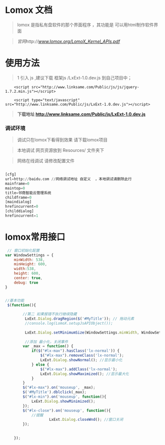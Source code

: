 # Lomox 文档

> lomox 是指私有盘软件的那个界面程序 ，其功能是 可以用html制作软件界面

> *官网http://www.lomox.org/LomoX_Kernel_APIs.pdf* 


# 使用方法

> 1 引入 js ,建议下载 框架js /LxExt-1.0.dev.js 到自己项目中；

     	<script src="http://www.linksame.com/Public/js/js/jquery-1.7.2.min.js"></script>
    
        <script type="text/javascript" src="http://www.linksame.com/Public/js/LxExt-1.0.dev.js"></script> 

> **下载地址 http://www.linksame.com/Public/js/LxExt-1.0.dev.js**

### 调试环境 

> 调试只在lomox下看得到效果 请下载lomox项目

> 本地调试 网页资源放到 Resources/ 文件夹下

> 网络在线调试 请修改配置文件

```  python

[cfg]
url=http://baidu.com //网络调试地址 自定义  ，本地调试请删除此行
mainframe=0
maintop=0
title=邻商智能云管理系统
childframe=0
[maindialog]
hrefincurrent=0
[childdialog]
hrefincurrent=1

```

# lomox常用接口

``` javascript
 // 窗口初始化配置
var WindowSettings = {
	minWidth: 538,
	minHeight: 600,
	width:538,
	height: 600,
	center: true,
	debug: true
}


//基本功能
 $(function(){
	
	    //第二 如果报错不执行继续隐藏 			
	     LxExt.Dialog.dragRegion($('#MyTitle')); // 拖动元素 
	     //console.log(LomoX.setupJsAPIObject());
		     
		 LxExt.Dialog.setMinimumSize(WindowSettings.minWidth, WindowSettings.minHeight); //设置窗口大小
		 
		 //添加 最小化，关闭事件
		var _max = function() {
			if($("#lx-max").hasClass('lx-normal')) {
				$("#lx-max").removeClass('lx-normal');
				LxExt.Dialog.showNormal(); //显示最小化
			} else {
				$("#lx-max").addClass('lx-normal');
				LxExt.Dialog.showMaximized(); //显示最大化
			}
		}
		$("#lx-max").on('mouseup', _max);
		$('#MyTitle').dblclick(_max);
		$("#lx-min").on('mouseup', function(){
			LxExt.Dialog.showMinimized();
		});
		$("#lx-close").on('mouseup', function(){
			//提醒
					LxExt.Dialog.closeWnd(); //窗口关闭
		});
		 
	
	});  





